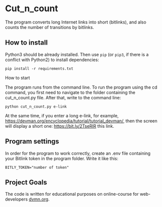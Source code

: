 # Сut_n_count
 The program converts long Internet links into short (bitlinks), and also counts the number of transitions by bitlinks.

## How to install

Python3 should be already installed. 
Then use `pip` (or `pip3`, if there is a conflict with Python2) to install dependencies:
```
pip install -r requirements.txt
```
How to start

The program runs from the command line. To run the program using the cd command, you first need to navigate to the folder containing the cut_n_count.py file. After that, write to the command line:
```
python cut_n_count.py e-link
```
At the same time, if you enter a long e-link, for example, https://devman.org/encyclopedia/tutorial/tutorial_devman/, then the screen will display a short one: https://bit.ly/2TseRIR this link.

## Program settings

In order for the program to work correctly, create an .env file containing your Bitlink token in the program folder. Write it like this:

```
BITLY_TOKEN="number of token"
```

## Project Goals

The code is written for educational purposes on online-course for web-developers [dvmn.org](https://dvmn.org/).
